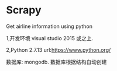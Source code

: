 # Scrapy
Get airline information using python

1,开发环境 visual studio 2015 或之上. 

2,Python 2.7.13
url:https://www.python.org/

数据库: mongodb. 数据库根据结构自动创建
